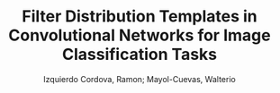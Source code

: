 ---
paperId: 19
author: Izquierdo Cordova, Ramon; Mayol-Cuevas, Walterio
publicationauthor: Izquierdo Cordova, R. et al.
title: Filter Distribution Templates in Convolutional Networks for Image Classification Tasks
pdf: 19_CameraReady_19.pdf
poster: 19_poster_19.png
pitch: https://youtu.be/QxJt7hUo-6Q
type: Oral
topic: Deep Learning
category: Full Paper
link: https://research.latinxinai.org/papers/cvpr/2021/pdf/19_CameraReady_19.pdf
conference: cvpr
year: 2021
tags: cvpr-2021
location: Virtual
---